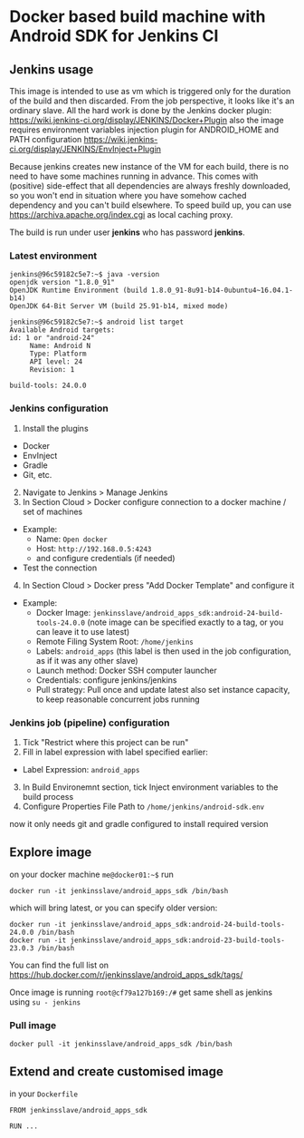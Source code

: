 # Docker based build machine with Android SDK for Jenkins CI

## Jenkins usage
This image is intended to use as vm which is triggered only for the duration of the build and then discarded. 
From the job perspective, it looks like it's an ordinary slave. All the hard work is done by the Jenkins docker plugin:
https://wiki.jenkins-ci.org/display/JENKINS/Docker+Plugin
also the image requires environment variables injection plugin for ANDROID_HOME and PATH configuration
https://wiki.jenkins-ci.org/display/JENKINS/EnvInject+Plugin

Because jenkins creates new instance of the VM for each build, there is no need to have some machines running in advance. 
This comes with (positive) side-effect that all dependencies are always freshly downloaded, so you won't end in situation
where you have somehow cached dependency and you can't build elsewhere. To speed build up, you can use https://archiva.apache.org/index.cgi as local caching proxy.

The build is run under user **jenkins** who has password **jenkins**.

### Latest environment
```
jenkins@96c59182c5e7:~$ java -version
openjdk version "1.8.0_91"
OpenJDK Runtime Environment (build 1.8.0_91-8u91-b14-0ubuntu4~16.04.1-b14)
OpenJDK 64-Bit Server VM (build 25.91-b14, mixed mode)
```

```
jenkins@96c59182c5e7:~$ android list target
Available Android targets:
id: 1 or "android-24"
     Name: Android N
     Type: Platform
     API level: 24
     Revision: 1

build-tools: 24.0.0
```

### Jenkins configuration
1. Install the plugins
  * Docker
  * EnvInject
  * Gradle
  * Git, etc.
2. Navigate to Jenkins > Manage Jenkins
3. In Section Cloud > Docker configure connection to a docker machine / set of machines
  * Example:
    * Name: `Open docker`
    * Host: `http://192.168.0.5:4243`
    * and configure credentials (if needed)
  * Test the connection
4. In Section Cloud > Docker press "Add Docker Template" and configure it
  * Example: 
    * Docker Image: `jenkinsslave/android_apps_sdk:android-24-build-tools-24.0.0`
      (note image can be specified exactly to a tag, or you can leave it to use latest)
    * Remote Filing System Root: `/home/jenkins`
    * Labels: `android_apps`
      (this label is then used in the job configuration, as if it was any other slave)
    * Launch method: Docker SSH computer launcher
    * Credentials: configure jenkins/jenkins
    * Pull strategy: Pull once and update latest
  also set instance capacity, to keep reasonable concurrent jobs running
  
### Jenkins job (pipeline) configuration
1. Tick "Restrict where this project can be run"
2. Fill in label expression with label specified earlier:
  * Label Expression: `android_apps`
3. In Build Environemnt section, tick Inject environment variables to the build process
4. Configure Properties File Path to `/home/jenkins/android-sdk.env`

now it only needs git and gradle configured to install required version

## Explore image
on your docker machine `me@docker01:~$` run
```
docker run -it jenkinsslave/android_apps_sdk /bin/bash
```
which will bring latest, or you can specify older version:
```
docker run -it jenkinsslave/android_apps_sdk:android-24-build-tools-24.0.0 /bin/bash
docker run -it jenkinsslave/android_apps_sdk:android-23-build-tools-23.0.3 /bin/bash
```
You can find the full list on https://hub.docker.com/r/jenkinsslave/android_apps_sdk/tags/


Once image is running `root@cf79a127b169:/#` get same shell as jenkins using `su - jenkins`

### Pull image
```
docker pull -it jenkinsslave/android_apps_sdk /bin/bash
```

## Extend and create customised image
in your `Dockerfile`
```
FROM jenkinsslave/android_apps_sdk

RUN ...
```
